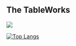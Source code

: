 ## The TableWorks

<p align="left">
  <img src="https://api.boot.dev/v1/users/public/ea250857-31cd-4d27-b9af-2a20fc9b6971/thumbnail" >
</p>

[![Top Langs](https://github-readme-stats.vercel.app/api/top-langs?username=TableStar&hide=html,hack,scss,stylus,blade,jupyter%20notebook,css,shell,batchfile,dockerfile,handlebars&theme=dracula&show_icons=true&layout=compact)](https://github.com/anuraghazra/github-readme-stats)

<!--
**TableStar/TableStar** is a ✨ _special_ ✨ repository because its `README.md` (this file) appears on your GitHub profile.

Here are some ideas to get you started:

- 🔭 I’m currently working on ...
- 🌱 I’m currently learning ...
- 👯 I’m looking to collaborate on ...
- 🤔 I’m looking for help with ...
- 💬 Ask me about ...
- 📫 How to reach me: ...
- 😄 Pronouns: ...
- ⚡ Fun fact: ...
-->
